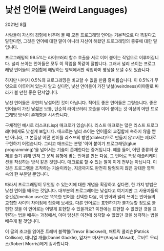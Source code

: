 # 낯선 언어들 (Weird Languages)

2021년 8월

사람들이 자신의 경험에 비추어 볼 때 모든 프로그래밍 언어는 기본적으로 다 똑같다고 말한다면, 그것은 언어에 대한 말이 아니라 자신이 해왔던 프로그래밍의 종류에 대한 말입니다.

프로그래밍의 99.5%는 라이브러리 함수 호출을 서로 이어 붙이는 작업으로 이루어집니다. 널리 쓰이는 언어들은 모두 이 작업을 똑같이 잘합니다. 그래서 널리 쓰이는 프로그래밍 언어들의 교집합에 해당하는 영역에서만 작업하며 평생을 보낼 수도 있습니다.

하지만 나머지 0.5%의 프로그래밍은 비교할 수 없을 만큼 흥미롭습니다. 이 0.5%가 무엇으로 이루어져 있는지 알고 싶다면, 낯선 언어들이 가진 낯섦(weirdness)이야말로 따라가 볼 만한 좋은 단서입니다.

낯선 언어들은 우연히 낯설어진 것이 아닙니다. 적어도 좋은 언어들은 그렇습니다. 좋은 언어들이 가진 낯섦은 보통, 단순히 라이브러리 호출을 이어 붙이는 것 이상의 어떤 프로그래밍 방식이 존재함을 시사합니다.

구체적인 예시로 리스프(Lisp) 매크로가 있습니다. 리스프 매크로는 많은 리스프 프로그래머에게도 낯설게 보입니다. 매크로는 널리 쓰이는 언어들의 교집합에 속하지 않을 뿐만 아니라, 그 본질상 어떤 언어를 리스프의 방언(dialect)으로 만들지 않고서는 제대로 구현하기 어렵습니다. 그리고 매크로는 분명 '이어 붙이기 프로그래밍(glue programming)'을 넘어서는 기술이 존재한다는 증거입니다. 예를 들어, 어떤 종류의 문제를 풀기 위해 먼저 그 문제 유형에 맞는 언어를 만든 다음, 그 언어로 특정 애플리케이션을 작성하는 방식 같은 것입니다. 매크로로 할 수 있는 일이 이게 전부는 아닙니다. 이것은 프로그램을 조작하는 기술이라는, 지금까지도 완전히 탐험되지 않은 광대한 영역 속의 한 부분일 뿐입니다.

따라서 프로그래밍이 무엇일 수 있는지에 대한 개념을 확장하고 싶다면, 한 가지 방법은 낯선 언어를 배우는 것입니다. 대부분의 프로그래머는 낯설다고 여기지만 그 사용자들의 중간값(median user)은 똑똑한 언어를 선택한 다음, 이 언어와 널리 쓰이는 언어들의 교집합 사이의 차이점에 집중해 보세요. 다른 언어로는 표현하기가 불가능할 정도로 불편한 것을 이 언어로는 어떻게 표현할 수 있을까요? 이전에는 표현할 수 없었던 것을 표현하는 법을 배우는 과정에서, 아마 당신은 이전에 생각할 수 없었던 것을 생각하는 법을 배우게 될 것입니다.

이 글의 초고를 읽어준 트레버 블랙웰(Trevor Blackwell), 패트릭 콜리슨(Patrick Collison), 대니얼 개클(Daniel Gackle), 암자드 마사드(Amjad Masad), 로버트 모리스(Robert Morris)에게 감사합니다.
